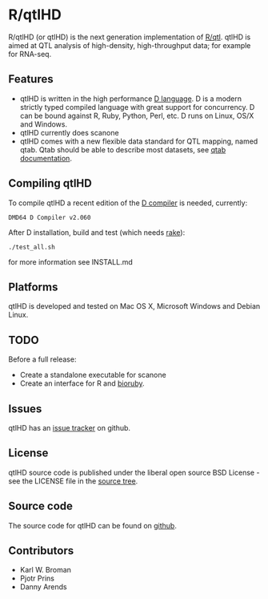# R/qtlHD

R/qtlHD (or qtlHD) is the next generation implementation of
[R/qtl][rqtl]. qtlHD is aimed at QTL analysis of high-density,
high-throughput data; for example for RNA-seq.

## Features

* qtlHD is written in the high performance [D language](http://dlang.org/). D is a modern 
  strictly typed compiled language with great support for concurrency. D can be 
  bound against R, Ruby, Python, Perl, etc. D runs on Linux, OS/X and Windows.
* qtlHD currently does scanone
* qtlHD comes with a new flexible data standard for QTL mapping, named qtab. Qtab
  should be able to describe most datasets, see 
  [qtab documentation](https://github.com/qtlHD/qtlHD/blob/master/doc/input/qtab.md).

## Compiling qtlHD

To compile qtlHD a recent edition of the [D compiler][Ddownload] is needed, currently:

    DMD64 D Compiler v2.060

After D installation, build and test (which needs [rake][rake]):

    ./test_all.sh

for more information see INSTALL.md

## Platforms

qtlHD is developed and tested on Mac OS X, Microsoft Windows and Debian Linux.

## TODO

Before a full release:

* Create a standalone executable for scanone
* Create an interface for R and [bioruby](https://github.com/pjotrp/bioruby-qtlHD).

## Issues

qtlHD has an [issue tracker][issues] on github.

## License

qtlHD source code is published under the liberal open source BSD
License - see the LICENSE file in the [source tree][source].

## Source code

The source code for qtlHD can be found on [github][source].

## Contributors

* Karl W. Broman 
* Pjotr Prins
* Danny Arends

[rqtl]: http://www.rqtl.org/
[D]: http://dlang.org/
[Ddownload]: http://dlang.org/download.html
[rake]: http://rake.rubyforge.org/
[source]: https://github.com/qtlHD/qtlHDA
[issues]: https://github.com/qtlHD/qtlHD/issues
